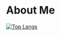 # About Me

<!--
### [TV Show and Movie Recommendation Model](https://github.com/pcorwin/MovieTVShowAnalysis)

Analysis of TV Shows and Movies from five different streaming platforms, with recommendations for what to watch next.

***


-->
<!--Software developer and data researcher using Python and machine learning toolkits to solve problems! Most repositories are works-in-progress, as I frequently circle back to different ideas with improvements or new questions. Feel free to reach out on LinkedIn if you have any questions 😄

***
-->

[![Top Langs](https://github-readme-stats.vercel.app/api/top-langs/?username=pcorwin&layout=pie)](https://github.com/anuraghazra/github-readme-stats)
